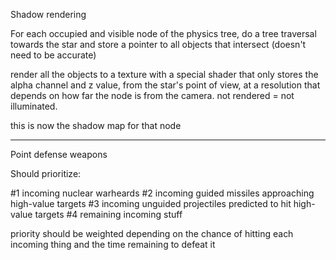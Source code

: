 
Shadow rendering

For each occupied and visible node of the physics tree, do a tree traversal towards the star and store a pointer to all
objects that intersect (doesn't need to be accurate)

render all the objects to a texture with a special shader that only stores the alpha channel and
z value, from the star's point of view, at a resolution that depends on how far the node is from
the camera. not rendered = not illuminated.

this is now the shadow map for that node


----


Point defense weapons

Should prioritize:

#1 incoming nuclear warheards
#2 incoming guided missiles approaching high-value targets
#3 incoming unguided projectiles predicted to hit high-value targets
#4 remaining incoming stuff

priority should be weighted depending on the chance of hitting each incoming thing and the time remaining to defeat it



